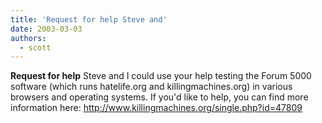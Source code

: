 ```yaml
---
title: 'Request for help Steve and'
date: 2003-03-03
authors:
  - scott
---
```


**Request for help**
Steve and I could use your help testing the Forum 5000 software (which runs hatelife.org and killingmachines.org) in various browsers and operating systems. If you'd like to help, you can find more information here:
http://www.killingmachines.org/single.php?id=47809
